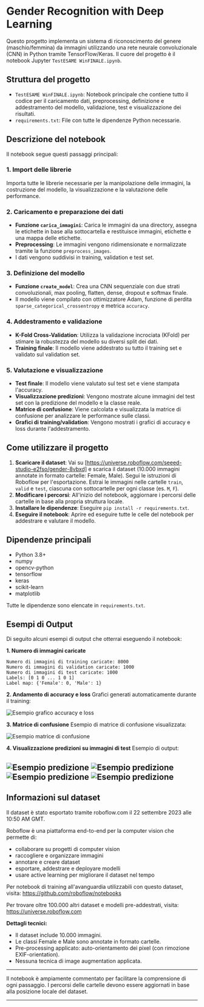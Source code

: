 # Gender Recognition with Deep Learning

Questo progetto implementa un sistema di riconoscimento del genere (maschio/femmina) da immagini utilizzando una rete neurale convoluzionale (CNN) in Python tramite TensorFlow/Keras. Il cuore del progetto è il notebook Jupyter `TestESAME WinFINALE.ipynb`.

## Struttura del progetto

- `TestESAME WinFINALE.ipynb`: Notebook principale che contiene tutto il codice per il caricamento dati, preprocessing, definizione e addestramento del modello, validazione, test e visualizzazione dei risultati.
- `requirements.txt`: File con tutte le dipendenze Python necessarie.

## Descrizione del notebook

Il notebook segue questi passaggi principali:

### 1. Import delle librerie
Importa tutte le librerie necessarie per la manipolazione delle immagini, la costruzione del modello, la visualizzazione e la valutazione delle performance.

### 2. Caricamento e preparazione dei dati
- **Funzione `carica_immagini`**: Carica le immagini da una directory, assegna le etichette in base alla sottocartella e restituisce immagini, etichette e una mappa delle etichette.
- **Preprocessing**: Le immagini vengono ridimensionate e normalizzate tramite la funzione `preprocess_images`.
- I dati vengono suddivisi in training, validation e test set.

### 3. Definizione del modello
- **Funzione `create_model`**: Crea una CNN sequenziale con due strati convoluzionali, max pooling, flatten, dense, dropout e softmax finale.
- Il modello viene compilato con ottimizzatore Adam, funzione di perdita `sparse_categorical_crossentropy` e metrica `accuracy`.

### 4. Addestramento e validazione
- **K-Fold Cross-Validation**: Utilizza la validazione incrociata (KFold) per stimare la robustezza del modello su diversi split dei dati.
- **Training finale**: Il modello viene addestrato su tutto il training set e validato sul validation set.

### 5. Valutazione e visualizzazione
- **Test finale**: Il modello viene valutato sul test set e viene stampata l'accuracy.
- **Visualizzazione predizioni**: Vengono mostrate alcune immagini del test set con la predizione del modello e la classe reale.
- **Matrice di confusione**: Viene calcolata e visualizzata la matrice di confusione per analizzare le performance sulle classi.
- **Grafici di training/validation**: Vengono mostrati i grafici di accuracy e loss durante l'addestramento.

## Come utilizzare il progetto

1. **Scaricare il dataset**: Vai su [https://universe.roboflow.com/seeed-studio-e2fso/gender-8vbxd] e scarica il dataset (10.000 immagini annotate in formato cartelle: Female, Male). Segui le istruzioni di Roboflow per l'esportazione. Estrai le immagini nelle cartelle `train`, `valid` e `test`, ciascuna con sottocartelle per ogni classe (es. `M`, `F`).
2. **Modificare i percorsi**: All'inizio del notebook, aggiornare i percorsi delle cartelle in base alla propria struttura locale.
3. **Installare le dipendenze**: Eseguire `pip install -r requirements.txt`.
4. **Eseguire il notebook**: Aprire ed eseguire tutte le celle del notebook per addestrare e valutare il modello.

## Dipendenze principali
- Python 3.8+
- numpy
- opencv-python
- tensorflow
- keras
- scikit-learn
- matplotlib

Tutte le dipendenze sono elencate in `requirements.txt`.


## Esempi di Output

Di seguito alcuni esempi di output che otterrai eseguendo il notebook:

**1. Numero di immagini caricate**
```
Numero di immagini di training caricate: 8000
Numero di immagini di validation caricate: 1000
Numero di immagini di test caricate: 1000
Labels: [0 1 0 ... 1 0 1]
Label map: {'Female': 0, 'Male': 1}
```

**2. Andamento di accuracy e loss**
Grafici generati automaticamente durante il training:

![Esempio grafico accuracy e loss](https://raw.githubusercontent.com/emamira02/GenderRecognition_DeepL/refs/heads/main/output/graphics_accu_loss.png)

**3. Matrice di confusione**
Esempio di matrice di confusione visualizzata:

![Esempio matrice di confusione](https://raw.githubusercontent.com/emamira02/GenderRecognition_DeepL/refs/heads/main/output/confusion_matrix.png)

**4. Visualizzazione predizioni su immagini di test**
Esempio di output:

![Esempio predizione](https://raw.githubusercontent.com/emamira02/GenderRecognition_DeepL/refs/heads/main/output/output1.png)
![Esempio predizione](https://raw.githubusercontent.com/emamira02/GenderRecognition_DeepL/refs/heads/main/output/output2.png)
![Esempio predizione](https://raw.githubusercontent.com/emamira02/GenderRecognition_DeepL/refs/heads/main/output/output3.png)
![Esempio predizione](https://raw.githubusercontent.com/emamira02/GenderRecognition_DeepL/refs/heads/main/output/output4.png)
---


## Informazioni sul dataset

Il dataset è stato esportato tramite roboflow.com il 22 settembre 2023 alle 10:50 AM GMT.

Roboflow è una piattaforma end-to-end per la computer vision che permette di:
* collaborare su progetti di computer vision
* raccogliere e organizzare immagini
* annotare e creare dataset
* esportare, addestrare e deployare modelli
* usare active learning per migliorare il dataset nel tempo

Per notebook di training all'avanguardia utilizzabili con questo dataset, visita: https://github.com/roboflow/notebooks

Per trovare oltre 100.000 altri dataset e modelli pre-addestrati, visita: https://universe.roboflow.com

**Dettagli tecnici:**
- Il dataset include 10.000 immagini.
- Le classi Female e Male sono annotate in formato cartelle.
- Pre-processing applicato: auto-orientamento dei pixel (con rimozione EXIF-orientation).
- Nessuna tecnica di image augmentation applicata.

---
Il notebook è ampiamente commentato per facilitare la comprensione di ogni passaggio.
I percorsi delle cartelle devono essere aggiornati in base alla posizione locale del dataset.

---
